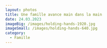 ```yaml
---
layout: photos
title: Une famille avance main dans la main
date: 24.03.2023
imageBig: /images/holding-hands-1920.jpg
imageSmall: /images/holding-hands-640.jpg
category:
  - Famille
---
```

